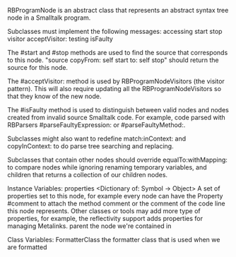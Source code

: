 RBProgramNode is an abstract class that represents an abstract syntax tree node in a Smalltalk program.

Subclasses must implement the following messages:
	accessing
		start
		stop
	visitor
		acceptVisitor:
	testing
		isFaulty

The #start and #stop methods are used to find the source that corresponds to this node. "source copyFrom: self start to: self stop" should return the source for this node.

The #acceptVisitor: method is used by RBProgramNodeVisitors (the visitor pattern). This will also require updating all the RBProgramNodeVisitors so that they know of the new node.

The #isFaulty method is used to distinguish between valid nodes and nodes created from invalid source Smalltalk code. For example, code parsed with RBParsers #parseFaultyExpression: or #parseFaultyMethod:.

Subclasses might also want to redefine match:inContext: and copyInContext: to do parse tree searching and replacing.

Subclasses that contain other nodes should override equalTo:withMapping: to compare nodes while ignoring renaming temporary variables, and children that returns a collection of our children nodes.

Instance Variables:
	properties	<Dictionary of: Symbol -> Object>	A set of properties set to this node, for example every node can have the Property #comment to attach the method comment or the comment of the code line this node represents. Other classes or tools may add more type of properties, for example, the reflectivity support adds properties for managing Metalinks. 
	parent	<RBProgramNode>	the node we're contained in

Class Variables:
	FormatterClass	<Behavior>	the formatter class that is used when we are formatted
